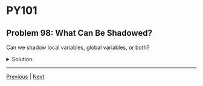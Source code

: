 # PY101
## Problem 98: What Can Be Shadowed?

Can we shadow local variables, global variables, or both?

<details>
<summary>Solution:</summary>

Both. Any variable in an outer scope can be shadowed by a variable with the same name in an inner scope.

Examples:
```python
# Shadowing a global variable:
count = 100  # Global

def my_function():
    count = 5  # Shadows the global count
    print(count)  # 5

my_function()
print(count)  # 100
```

```python
# Shadowing a local variable (in nested functions):
def outer():
    value = "outer"  # Local to outer
    
    def inner():
        value = "inner"  # Shadows outer's value
        print(value)  # inner
    
    inner()
    print(value)  # outer

outer()
```

```python
# Function parameter shadowing global:
name = "Global Name"

def greet(name):  # Parameter shadows global
    print(name)

greet("Parameter Name")  # Parameter Name
```

</details>

---

[Previous](97.md) | [Next](99.md)

